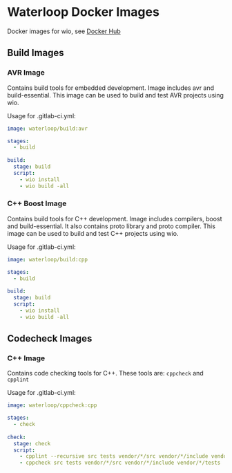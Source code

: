 # Waterloop Docker Images
Docker images for wio, see [Docker Hub](https://hub.docker.com/r/waterloop/wio-images)

## Build Images

### AVR Image
Contains build tools for embedded development. Image includes avr and build-essential.
This image can be used to build and test AVR projects using wio.

Usage for .gitlab-ci.yml: 
```yaml
image: waterloop/build:avr

stages:
  - build
  
build:
  stage: build
  script:
    - wio install
    - wio build -all
```

### C++ Boost Image
Contains build tools for C++ development. Image includes compilers, boost and build-essential.
It also contains proto library and proto compiler. This image can be used to build and test C++ projects using wio.

Usage for .gitlab-ci.yml: 
```yaml
image: waterloop/build:cpp

stages:
  - build
  
build:
  stage: build
  script:
    - wio install
    - wio build -all
```

## Codecheck Images

### C++ Image
Contains code checking tools for C++. These tools are: `cppcheck` and `cpplint`

Usage for .gitlab-ci.yml: 
```yaml
image: waterloop/cppcheck:cpp

stages:
  - check
  
check:
  stage: check
  script:
    - cpplint --recursive src tests vendor/*/src vendor/*/include vendor/*/tests
    - cppcheck src tests vendor/*/src vendor/*/include vendor/*/tests
```
